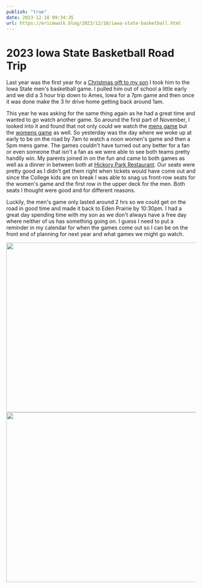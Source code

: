 ```yaml
---
publish: "true"
date: 2023-12-18 09:34:35
url: https://ericmwalk.blog/2023/12/18/iowa-state-basketball.html
---
```


# 2023 Iowa State Basketball Road Trip

Last year was the first year for a [Christmas gift to my son](https://ericmwalk.blog/2023/01/11/another-hr-drive.html) I took him to the Iowa State men's basketball game. I pulled him out of school a little early and we did a 3 hour trip down to Ames, Iowa for a 7pm game and then once it was done make the 3 hr drive home getting back around 1am.

This year he was asking for the same thing again as he had a great time and wanted to go watch another game. So around the first part of November, I looked into it and found that not only could we watch the [mens game](https://ericmwalk.blog/2023/12/17/basketball-game-two.html) but the [womens game](https://ericmwalk.blog/2023/12/17/basketball-game-one.html) as well. So yesterday was the day where we woke up at early to be on the road by 7am to watch a noon women's game and then a 5pm mens game. The games couldn't have turned out any better for a fan or even someone that isn't a fan as we were able to see both teams pretty handily win. My parents joined in on the fun and came to both games as well as a dinner in between both at [Hickory Park Restaurant](https://hickoryparkbbq.com). Our seats were pretty good as I didn't get them right when tickets would have come out and since the College kids are on break I was able to snag us front-row seats for the women's game and the first row in the upper deck for the men. Both seats I thought were good and for different reasons.

Luckily, the men's game only lasted around 2 hrs so we could get on the road in good time and made it back to Eden Prairie by 10:30pm. I had a great day spending time with my son as we don't always have a free day where neither of us has something going on. I guess I need to put a reminder in my calendar for when the games come out so I can be on the front end of planning for next year and what games we might go watch.

<img src="uploads/2023/918e3a2b-3bac-46d5-bdb6-257dc0722d8d.jpg" width="600" height="450" alt="">

<img src="uploads/2023/3ec76cb2-5ec6-497b-a571-54c7104f064c.jpg" width="600" height="450" alt="">
